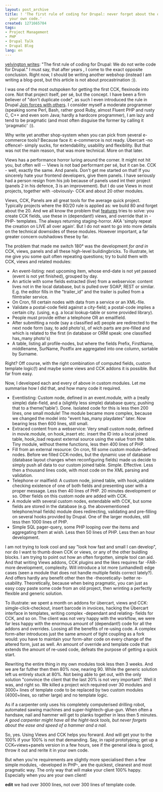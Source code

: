 ```yaml
---
layout: post_archive
title: ! 'The first rule of coding for Drupal: never forget about the option to write
  your own code.'
created: 1271665784
tags:
- Project Management
- PHP
- Drupal Talk
- Drupal Blog
lang: en
---
```

<a href="http://www.yelvington.com/content/first-rule-coding-drupal">yelvington writes</a>: "The first rule of coding for Drupal: We do not write code for Drupal." I must say, that after years , I come to the exact opposite conclusion. Right now, I should be writing another webshop (instead I am writing a blog-post, but this article is not about procastrination :)).

I was one of the most outspoken for getting the first CCK, flexinode into core. Not that project itself, per sé, but the concept. I have been a firm believer of "don't duplicate code", as such I even introduced the rule in Drupal <a href="http://drupal.org/node/23789">Join forces with others</a>. I consider myself a moderate programmer (speaking some Perl, Bash, rather good Ruby, almost Fluent PHP and rusty C, C++ and even som Java; hardly a hardcore programmer), I am lazy and tend to be pragmatic (and most often disguise the former by calling it 'pragmatic' :)).

Why write yet another shop-system when you can pick from several e-commerce tools? Because face it: e-commerce is not ready. Übercart -no offence!- simply sucks, for extendability, usability and flexibility. But that was not the main reason, that was more technical. More on that later.

Views has a performance horror luring around the corner. It might not hit you, but often will -- Views is not bad performant per sé, but it can be. CCK - well, exactly the same. And panels. Don't get me started on that! If you sincerely hate your frontend developers, give them panels. I have seriously had a person resign from his job because of panels used int their project (panels 2 in his defence, 3 is an improvement). But I do use Views in most projects, together with -obviously- CCK and about 20 other modules.  

Views, CCK, Panels are all great tools for the average quick project. Typically projects where the 80/20 rule is applied as: we build 80 and forget about the 20.  And we all know the problem that <a href="http://drupal.org/node/580026">features</a> tries to solve: you create CCK fields, use these in (dependant!) views, and override that in -PHP- templates. The always returning staging-horror. AKA 'simply repeat the creation on LIVE all over again'.  But I do not want to go into more details on the technical downsides of these modules. However important, a far greater concern outshadows these by far.

The problem that made me switch 180° was the development <em>for and in</em> CCK, views, panels and all these high-level buildingbricks. To illustrate, let me give you some quit often repeating questions; try to build them with CCK, views and related modules:

* An event-listing: next upcoming item, whose end-date is not yet passed (event is not yet finished), grouped by day.
* An article with some fields extracted (live) from a webservice: content lives not in the local database, but is pulled over SOAP, REST or similar. E.g. the editor fills in the "trailer\_id" and the trailer is pulled from a filmtrailer service.
* On Cron, fill certain nodes with data from a service or an XML-file. 
* Validate a postal-code field against a city-field; a postal-code implies a certain city. (using, e.g. a local lookup-table or some provided library). 
* People must provide either a telephone OR an emailfield. 
* After submitting a node (say a classified ad) people are redirected to the next node form (say, to add photo's), of wich parts are pre-filled and which is related to the first (in database or ORM speak: one classified has_many photo's)
* A table, listing all profile-nodes, but where the fields Prefix, FirstName, middlename, SurName, Postfix are aggregated into one column, sortable by Surname.

Right? Off course, with the right combination of computed fields, custom template logic(!) and maybe some views and CCK addons  it is possible. But far from easy.

Now, I developed each and every of above in custom modules. Let me summarise how I did that, and how many code it required.

* Eventlisting: Custom node, defined in an event.module, with a (really simple) date-field, and a (slightly less simple) database query, pushing that to a theme('table'). Done. Isolated code for this is less then 200 lines, one small module! The module became more complex, because we changed the model into "event has\_many playdates" later. Now bearing less then 600 lines, still small.
* Extraced content from a webservice: Very small custom node, defined in movie.module, on hook\_insert etc. insert the ID into a local joined table, hook\_load request external source using the value from the table. Tiny module, without  theme functions, less then 400 lines of PHP.
* Fill from an external resource: On cron, fill some custom module-defined nodes. Before we filled CCK-nodes, but the dynamic use of database (database layout changes when reconfiguring fields) made us decide to simply push all data to our custom joined table. Simple. Effective. Less then a thousand lines code, with most code on the XML parsing and validation. 
* Telephone or mailfield: A custom node, joined table, with hook_validate checking existence of one of both fields and presenting user with a proper message. Less then 40 lines of PHP. 20 minutes development or so. Other fields on this custom node are added with CCK.
* A module with several custom nodes, extendable with CCK, but some fields are stored in the database (e.g. the abovementioned telephone/mail fields) module does redirecting, validating and pre-filling on several hooks provided by Drupal. One of the larger modules, still less then 1000 lines of PHP.
* Simple SQL pager-query, some PHP looping over the items and aggregating them at wish. Less then 50 lines of PHP. Less then an hour development. 

I am not trying to look cool and say "look how fast and small I can develop", nor do I want to thumb down CCK or views, or any of the other buidling blocks. I am trying to point out how an often forgotten, simple tool can aid. 
And that writing Views addons, CCK plugins and the likes requires far -FAR- more development, complexity. Will introduce a lot more (unhandled) edge cases (seen a module that does not handle multiple fields correct lately?). And offers hardly any benefit other then the -theoretically- better re-usability. Theoretically, because when being pragmatic, you can just as easy copy paste some code from an old project, then wrinting a perfectly flexible and generic solution.

To illustrate: we spent a month on addons for übercart, views and CCK: simgle-click-checkout, insert barcode in invoices, hacking the Übercart interface in templates, writing complex -dependant and relating- fields for CCK, and so on. The client was not very happy with the workflow, we were far less happy with the enormous amount of (dependant!) code for all the addons and overrides. Loosing all the benefits of re-using code. A complex form-alter introduces just the same amount of tight coupling as a fork would: you have to maintain your form-alter code on every change of the altered form, just as well. An amount of override and template code that extends the amount of re-used code, defeats the purpose of getting a quick start. 

Rewriting the entire thing in my own modules took less then 3 weeks. And we are far futher then then 80% now, nearing 90. While the generic solution left us entirely stuck at 80%. Not being able to get out, with the only solution "convince the client that the last 20% is not very important". Well it was, and right so. We killed a project wich required over 30 modules and 3000+ lines of template code to be replaced by two custom modules (4000+lines, so rather large) and no template logic.

As if a carpenter only uses his completely computerised drilling robot, automated sawing machines and super-hightech-glue-gun. When often a handsaw, nail and hammer will get to planks together in less then 5 minutes. <em>A good carpenter might have all the hight-teck tools, but never forgets about the ease and speed of a hammer and a nail.</em>

So, yes. Using Views and CCK helps you forward. And will get your to the 100% if your 100% is not that demanding. Say, in rapid prototyping; get up a CCK+views+panels version in a few hours, see if the general idea is good, throw it out and rerite it in your own code.

But when you're requirements are slightly more specialised then a few simple modules, -developed in PHP-, are the quickest, cleanest and most pragmatic way. The only way that will make your client 100% happy. Especially when you are your own client!

<strong>edit</strong> we had over 3000 lines, not over 300 lines of template code.
